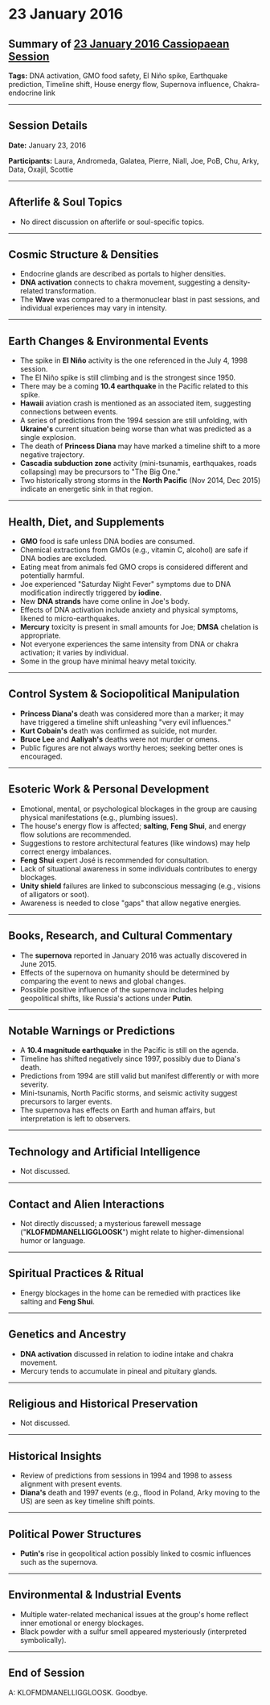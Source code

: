 # 23 January 2016

## Summary of [23 January 2016 Cassiopaean Session](https://cassiopaea.org/forum/threads/session-23-january-2016.40724/#post-628235)

**Tags:** DNA activation, GMO food safety, El Niño spike, Earthquake prediction, Timeline shift, House energy flow, Supernova influence, Chakra-endocrine link

---

## Session Details

**Date:** January 23, 2016

**Participants:** Laura, Andromeda, Galatea, Pierre, Niall, Joe, PoB, Chu, Arky, Data, Oxajil, Scottie

---

## Afterlife & Soul Topics

- No direct discussion on afterlife or soul-specific topics.

---

## Cosmic Structure & Densities

- Endocrine glands are described as portals to higher densities.
- **DNA activation** connects to chakra movement, suggesting a density-related transformation.
- The **Wave** was compared to a thermonuclear blast in past sessions, and individual experiences may vary in intensity.

---

## Earth Changes & Environmental Events

- The spike in **El Niño** activity is the one referenced in the July 4, 1998 session.
- The El Niño spike is still climbing and is the strongest since 1950.
- There may be a coming **10.4 earthquake** in the Pacific related to this spike.
- **Hawaii** aviation crash is mentioned as an associated item, suggesting connections between events.
- A series of predictions from the 1994 session are still unfolding, with **Ukraine's** current situation being worse than what was predicted as a single explosion.
- The death of **Princess Diana** may have marked a timeline shift to a more negative trajectory.
- **Cascadia subduction zone** activity (mini-tsunamis, earthquakes, roads collapsing) may be precursors to "The Big One."
- Two historically strong storms in the **North Pacific** (Nov 2014, Dec 2015) indicate an energetic sink in that region.

---

## Health, Diet, and Supplements

- **GMO** food is safe unless DNA bodies are consumed.
- Chemical extractions from GMOs (e.g., vitamin C, alcohol) are safe if DNA bodies are excluded.
- Eating meat from animals fed GMO crops is considered different and potentially harmful.
- Joe experienced "Saturday Night Fever" symptoms due to DNA modification indirectly triggered by **iodine**.
- New **DNA strands** have come online in Joe's body.
- Effects of DNA activation include anxiety and physical symptoms, likened to micro-earthquakes.
- **Mercury** toxicity is present in small amounts for Joe; **DMSA** chelation is appropriate.
- Not everyone experiences the same intensity from DNA or chakra activation; it varies by individual.
- Some in the group have minimal heavy metal toxicity.

---

## Control System & Sociopolitical Manipulation

- **Princess Diana's** death was considered more than a marker; it may have triggered a timeline shift unleashing "very evil influences."
- **Kurt Cobain's** death was confirmed as suicide, not murder.
- **Bruce Lee** and **Aaliyah's** deaths were not murder or omens.
- Public figures are not always worthy heroes; seeking better ones is encouraged.

---

## Esoteric Work & Personal Development

- Emotional, mental, or psychological blockages in the group are causing physical manifestations (e.g., plumbing issues).
- The house's energy flow is affected; **salting**, **Feng Shui**, and energy flow solutions are recommended.
- Suggestions to restore architectural features (like windows) may help correct energy imbalances.
- **Feng Shui** expert José is recommended for consultation.
- Lack of situational awareness in some individuals contributes to energy blockages.
- **Unity shield** failures are linked to subconscious messaging (e.g., visions of alligators or soot).
- Awareness is needed to close "gaps" that allow negative energies.

---

## Books, Research, and Cultural Commentary

- The **supernova** reported in January 2016 was actually discovered in June 2015.
- Effects of the supernova on humanity should be determined by comparing the event to news and global changes.
- Possible positive influence of the supernova includes helping geopolitical shifts, like Russia's actions under **Putin**.

---

## Notable Warnings or Predictions

- A **10.4 magnitude earthquake** in the Pacific is still on the agenda.
- Timeline has shifted negatively since 1997, possibly due to Diana's death.
- Predictions from 1994 are still valid but manifest differently or with more severity.
- Mini-tsunamis, North Pacific storms, and seismic activity suggest precursors to larger events.
- The supernova has effects on Earth and human affairs, but interpretation is left to observers.

---

## Technology and Artificial Intelligence

- Not discussed.

---

## Contact and Alien Interactions

- Not directly discussed; a mysterious farewell message ("**KLOFMDMANELLIGGLOOSK**") might relate to higher-dimensional humor or language.

---

## Spiritual Practices & Ritual

- Energy blockages in the home can be remedied with practices like salting and **Feng Shui**.

---

## Genetics and Ancestry

- **DNA activation** discussed in relation to iodine intake and chakra movement.
- Mercury tends to accumulate in pineal and pituitary glands.

---

## Religious and Historical Preservation

- Not discussed.

---

## Historical Insights

- Review of predictions from sessions in 1994 and 1998 to assess alignment with present events.
- **Diana's** death and 1997 events (e.g., flood in Poland, Arky moving to the US) are seen as key timeline shift points.

---

## Political Power Structures

- **Putin's** rise in geopolitical action possibly linked to cosmic influences such as the supernova.

---

## Environmental & Industrial Events

- Multiple water-related mechanical issues at the group's home reflect inner emotional or energy blockages.
- Black powder with a sulfur smell appeared mysteriously (interpreted symbolically).

---

## End of Session

A: KLOFMDMANELLIGGLOOSK. Goodbye.
